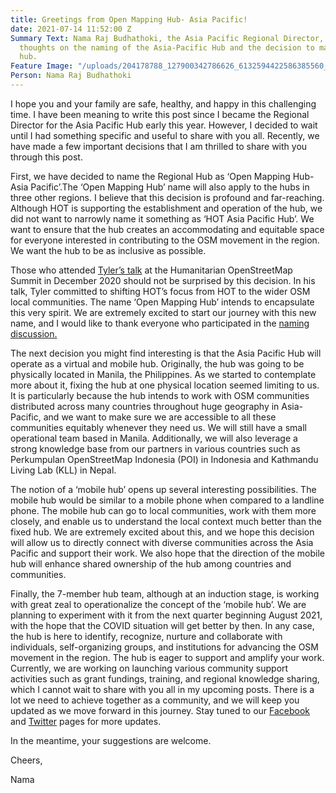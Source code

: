 ```yaml
---
title: Greetings from Open Mapping Hub- Asia Pacific!
date: 2021-07-14 11:52:00 Z
Summary Text: Nama Raj Budhathoki, the Asia Pacific Regional Director, shares his
  thoughts on the naming of the Asia-Pacific Hub and the decision to make it a virtual
  hub.
Feature Image: "/uploads/204178788_127900342786626_6132594422586385560_n.png"
Person: Nama Raj Budhathoki
---
```


I hope you and your family are safe, healthy, and happy in this challenging time. I have been meaning to write this post since I became the Regional Director for the Asia Pacific Hub early this year. However, I decided to wait until I had something specific and useful to share with you all. Recently, we have made a few important decisions that I am thrilled to share with you through this post.

First, we have decided to name the Regional Hub as ‘Open Mapping Hub- Asia Pacific’.The ‘Open Mapping Hub’ name will also apply to the hubs in three other regions. I believe that this decision is profound and far-reaching. Although HOT is supporting the establishment and operation of the hub, we did not want to narrowly name it something as ‘HOT Asia Pacific Hub’. We want to ensure that the hub creates an accommodating and equitable space for everyone interested in contributing to the OSM movement in the region. We want the hub to be as inclusive as possible.

Those who attended [Tyler’s talk](https://www.hotosm.org/updates/reflecting-on-hot-and-the-humanitarian-mapping-community-hot-executive-director-tyler-radfords-closing-remarks-from-the-2020-humanitarian-openstreetmap-summit/) at the Humanitarian OpenStreetMap Summit in December 2020 should not be surprised by this decision. In his talk, Tyler committed to shifting HOT’s focus from HOT to the wider OSM local communities. The name ‘Open Mapping Hub’ intends to encapsulate this very spirit. We are extremely excited to start our journey with this new name, and I would like to thank everyone who participated in the [naming discussion.](https://www.openstreetmap.org/user/RebeccaF/diary/396167)

The next decision you might find interesting is that the Asia Pacific Hub will operate as a virtual and mobile hub. Originally, the hub was going to be physically located in Manila, the Philippines. As we started to contemplate more about it, fixing the hub at one physical location seemed limiting to us. It is particularly because the hub intends to work with OSM communities distributed across many countries throughout huge geography in Asia-Pacific, and we want to make sure we are accessible to all these communities equitably whenever they need us. We will still have a small operational team based in Manila. Additionally, we will also leverage a strong knowledge base from our partners in various countries such as Perkumpulan OpenStreetMap Indonesia (POI) in Indonesia and Kathmandu Living Lab (KLL) in Nepal.

The notion of a ‘mobile hub’ opens up several interesting possibilities. The mobile hub would be similar to a mobile phone when compared to a landline phone. The mobile hub can go to local communities, work with them more closely, and enable us to understand the local context much better than the fixed hub. We are extremely excited about this, and we hope this decision will allow us to directly connect with diverse communities across the Asia Pacific and support their work. We also hope that the direction of the mobile hub will enhance shared ownership of the hub among countries and communities.

Finally, the 7-member hub team, although at an induction stage, is working with great zeal to operationalize the concept of the ‘mobile hub’. We are planning to experiment with it from the next quarter beginning August 2021, with the hope that the COVID situation will get better by then. In any case, the hub is here to identify, recognize, nurture and collaborate with individuals, self-organizing groups, and institutions for advancing the OSM movement in the region. The hub is eager to support and amplify your work. Currently, we are working on launching various community support activities such as grant fundings, training, and regional knowledge sharing, which I cannot wait to share with you all in my upcoming posts. There is a lot we need to achieve together as a community, and we will keep you updated as we move forward in this journey. Stay tuned to our [Facebook](https://www.facebook.com/openmapping.asiapacific) and [Twitter](https://twitter.com/openmapping_ap) pages for more updates.

In the meantime, your suggestions are welcome.

Cheers,

Nama